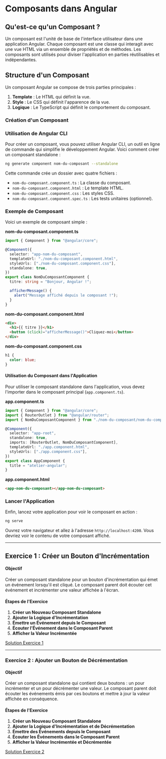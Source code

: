 # Composants dans Angular

## Qu'est-ce qu'un Composant ?

Un composant est l'unité de base de l'interface utilisateur dans une application Angular. Chaque composant est une classe qui interagit avec une vue HTML via un ensemble de propriétés et de méthodes. Les composants sont utilisés pour diviser l'application en parties réutilisables et indépendantes.

## Structure d'un Composant

Un composant Angular se compose de trois parties principales :

1. **Template** : Le HTML qui définit la vue.
2. **Style** : Le CSS qui définit l'apparence de la vue.
3. **Logique** : Le TypeScript qui définit le comportement du composant.

### Création d'un Composant

### Utilisation de Angular CLI

Pour créer un composant, vous pouvez utiliser Angular CLI, un outil en ligne de commande qui simplifie le développement Angular. Voici comment créer un composant standalone :

```bash
ng generate component nom-du-composant --standalone
```

Cette commande crée un dossier avec quatre fichiers :

- `nom-du-composant.component.ts` : La classe du composant.
- `nom-du-composant.component.html` : Le template HTML.
- `nom-du-composant.component.css` : Les styles CSS.
- `nom-du-composant.component.spec.ts` : Les tests unitaires (optionnel).

### Exemple de Composant

Voici un exemple de composant simple :

**nom-du-composant.component.ts**

```typescript
import { Component } from "@angular/core";

@Component({
  selector: "app-nom-du-composant",
  templateUrl: "./nom-du-composant.component.html",
  styleUrls: ["./nom-du-composant.component.css"],
  standalone: true,
})
export class NomDuComposantComponent {
  titre: string = "Bonjour, Angular !";

  afficherMessage() {
    alert("Message affiché depuis le composant !");
  }
}
```

**nom-du-composant.component.html**

```html
<div>
  <h1>{{ titre }}</h1>
  <button (click)="afficherMessage()">Cliquez-moi</button>
</div>
```

**nom-du-composant.component.css**

```css
h1 {
  color: blue;
}
```

#### Utilisation du Composant dans l'Application

Pour utiliser le composant standalone dans l'application, vous devez l'importer dans le composant principal (`app.component.ts`).

**app.component.ts**

```typescript
import { Component } from "@angular/core";
import { RouterOutlet } from "@angular/router";
import { NomDuComposantComponent } from "./nom-du-composant/nom-du-composant.component";

@Component({
  selector: "app-root",
  standalone: true,
  imports: [RouterOutlet, NomDuComposantComponent],
  templateUrl: "./app.component.html",
  styleUrls: ["./app.component.css"],
})
export class AppComponent {
  title = "atelier-angular";
}
```

**app.component.html**

```html
<app-nom-du-composant></app-nom-du-composant>
```

### Lancer l'Application

Enfin, lancez votre application pour voir le composant en action :

```bash
ng serve
```

Ouvrez votre navigateur et allez à l'adresse `http://localhost:4200`. Vous devriez voir le contenu de votre composant affiché.

---

## Exercice 1 : Créer un Bouton d'Incrémentation

#### Objectif

Créer un composant standalone pour un bouton d'incrémentation qui émet un événement lorsqu'il est cliqué. Le composant parent doit écouter cet événement et incrémenter une valeur affichée à l'écran.

#### Étapes de l'Exercice

1. **Créer un Nouveau Composant Standalone**
2. **Ajouter la Logique d'Incrémentation**
3. **Émettre un Événement depuis le Composant**
4. **Écouter l'Événement dans le Composant Parent**
5. **Afficher la Valeur Incrémentée**

[Solution Exercice 1](./exercices/1-composant-increment-solution.md)

---

### Exercice 2 : Ajouter un Bouton de Décrémentation

#### Objectif

Créer un composant standalone qui contient deux boutons : un pour incrémenter et un pour décrémenter une valeur. Le composant parent doit écouter les événements émis par ces boutons et mettre à jour la valeur affichée en conséquence.

#### Étapes de l'Exercice

1. **Créer un Nouveau Composant Standalone**
2. **Ajouter la Logique d'Incrémentation et de Décrémentation**
3. **Émettre des Événements depuis le Composant**
4. **Écouter les Événements dans le Composant Parent**
5. **Afficher la Valeur Incrémentée et Décrémentée**

[Solution Exercice 2](./exercices/2-composant-increment-decrement-solution.md)
